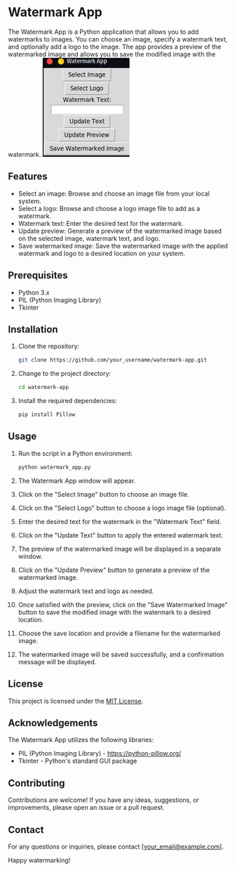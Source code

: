 # Watermark App

The Watermark App is a Python application that allows you to add watermarks to images. You can choose an image, specify a watermark text, and optionally add a logo to the image. The app provides a preview of the watermarked image and allows you to save the modified image with the watermark.
![watermarking_desktop_app.png](watermarking_desktop_app.png)
## Features

- Select an image: Browse and choose an image file from your local system.
- Select a logo: Browse and choose a logo image file to add as a watermark.
- Watermark text: Enter the desired text for the watermark.
- Update preview: Generate a preview of the watermarked image based on the selected image, watermark text, and logo.
- Save watermarked image: Save the watermarked image with the applied watermark and logo to a desired location on your system.

## Prerequisites

- Python 3.x
- PIL (Python Imaging Library)
- Tkinter

## Installation

1. Clone the repository:

   ```bash
   git clone https://github.com/your_username/watermark-app.git
   ```

2. Change to the project directory:

   ```bash
   cd watermark-app
   ```

3. Install the required dependencies:

   ```bash
   pip install Pillow
   ```

## Usage

1. Run the script in a Python environment:

   ```bash
   python watermark_app.py
   ```

2. The Watermark App window will appear.
3. Click on the "Select Image" button to choose an image file.
4. Click on the "Select Logo" button to choose a logo image file (optional).
5. Enter the desired text for the watermark in the "Watermark Text" field.
6. Click on the "Update Text" button to apply the entered watermark text.
7. The preview of the watermarked image will be displayed in a separate window.
8. Click on the "Update Preview" button to generate a preview of the watermarked image.
9. Adjust the watermark text and logo as needed.
10. Once satisfied with the preview, click on the "Save Watermarked Image" button to save the modified image with the watermark to a desired location.
11. Choose the save location and provide a filename for the watermarked image.
12. The watermarked image will be saved successfully, and a confirmation message will be displayed.

## License

This project is licensed under the [MIT License](LICENSE).

## Acknowledgements

The Watermark App utilizes the following libraries:

- PIL (Python Imaging Library) - https://python-pillow.org/
- Tkinter - Python's standard GUI package

## Contributing

Contributions are welcome! If you have any ideas, suggestions, or improvements, please open an issue or a pull request.

## Contact

For any questions or inquiries, please contact [your_email@example.com].

Happy watermarking!